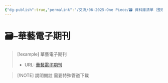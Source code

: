 ```yaml
---
{"dg-publish":true,"permalink":"/交流/06-2025-One Piece/🗃️ 資料庫清單（整理中）/華藝電子期刊/","title":"華藝電子期刊","tags":["🗃️資料庫","研究論文"],"noteIcon":"3","updated":"2025-05-29T21:16:19.296+08:00"}
---
```




# 🗃️–華藝電子期刊



> [!example] 華藝電子期刊
> - URL: [華藝電子期刊](https://www.airitilibrary.com/)



> [!NOTE] 說明備註
> 需要特殊管道下載


